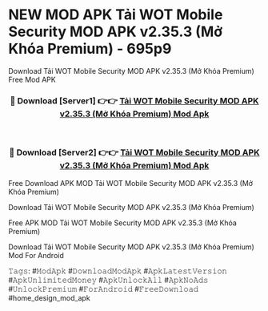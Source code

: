 # NEW MOD APK Tải WOT Mobile Security MOD APK v2.35.3 (Mở Khóa Premium) - 695p9
Download Tải WOT Mobile Security MOD APK v2.35.3 (Mở Khóa Premium) Free Mod APK

<div align="center">
<h3>🔴 Download [Server1] 👉👉 <a href="https://apk-comot.site?title=Tải_WOT_Mobile_Security_MOD_APK_v2.35.3_(Mở_Khóa_Premium)">Tải WOT Mobile Security MOD APK v2.35.3 (Mở Khóa Premium) Mod Apk</a></h3><br>

<h3>🔴 Download [Server2] 👉👉 <a href="https://apk-comot.site?title=Tải_WOT_Mobile_Security_MOD_APK_v2.35.3_(Mở_Khóa_Premium)">Tải WOT Mobile Security MOD APK v2.35.3 (Mở Khóa Premium) Mod Apk</a></h3>
</div>


Free Download APK MOD Tải WOT Mobile Security MOD APK v2.35.3 (Mở Khóa Premium)

Download Tải WOT Mobile Security MOD APK v2.35.3 (Mở Khóa Premium) 

Free APK MOD Tải WOT Mobile Security MOD APK v2.35.3 (Mở Khóa Premium) 

Download Tải WOT Mobile Security MOD APK v2.35.3 (Mở Khóa Premium) Mod For Android

𝚃𝚊𝚐𝚜: #𝙼𝚘𝚍𝙰𝚙𝚔 #𝙳𝚘𝚠𝚗𝚕𝚘𝚊𝚍𝙼𝚘𝚍𝙰𝚙𝚔 #𝙰𝚙𝚔𝙻𝚊𝚝𝚎𝚜𝚝𝚅𝚎𝚛𝚜𝚒𝚘𝚗 #𝙰𝚙𝚔𝚄𝚗𝚕𝚒𝚖𝚒𝚝𝚎𝚍𝙼𝚘𝚗𝚎𝚢 #𝙰𝚙𝚔𝚄𝚗𝚕𝚘𝚌𝚔𝙰𝚕𝚕 #𝙰𝚙𝚔𝙽𝚘𝙰𝚍𝚜 #𝚄𝚗𝚕𝚘𝚌𝚔𝙿𝚛𝚎𝚖𝚒𝚞𝚖 #𝙵𝚘𝚛𝙰𝚗𝚍𝚛𝚘𝚒𝚍 #𝙵𝚛𝚎𝚎𝙳𝚘𝚠𝚗𝚕𝚘𝚊𝚍 #home_design_mod_apk